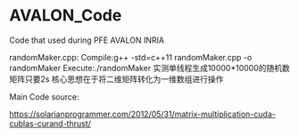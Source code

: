 # AVALON_Code
Code that used during PFE AVALON INRIA


randomMaker.cpp:
Compile:g++ -std=c++11 randomMaker.cpp -o randomMaker
Execute:./randomMaker <dimension>
实测单线程生成10000*10000的随机数矩阵只要2s
核心思想在于将二维矩阵转化为一维数组进行操作



Main Code source: 

https://solarianprogrammer.com/2012/05/31/matrix-multiplication-cuda-cublas-curand-thrust/

